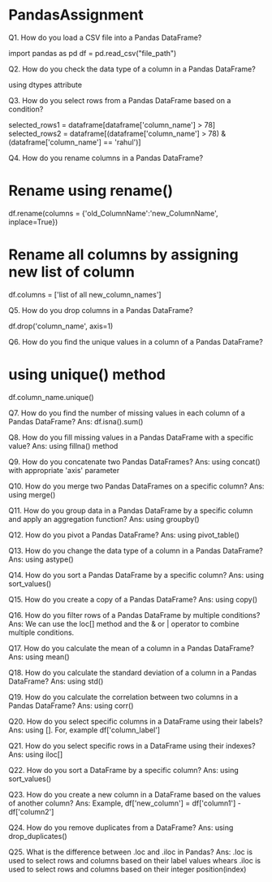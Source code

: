 # PandasAssignment

Q1. How do you load a CSV file into a Pandas DataFrame?

import pandas as pd
df = pd.read_csv("file_path")

Q2. How do you check the data type of a column in a Pandas DataFrame?

using dtypes attribute

Q3. How do you select rows from a Pandas DataFrame based on a condition?

selected_rows1 = dataframe[dataframe['column_name'] > 78]
selected_rows2 = dataframe[(dataframe['column_name'] > 78) & (dataframe['column_name'] == 'rahul')]


Q4. How do you rename columns in a Pandas DataFrame?
# Rename using rename()
df.rename(columns = {'old_ColumnName':'new_ColumnName', inplace=True})

# Rename all columns by assigning new list of column
df.columns = ['list of all new_column_names']


Q5. How do you drop columns in a Pandas DataFrame?

df.drop('column_name', axis=1)

Q6. How do you find the unique values in a column of a Pandas DataFrame?

# using unique() method
df.column_name.unique()

Q7. How do you find the number of missing values in each column of a Pandas DataFrame?
Ans: df.isna().sum()

Q8. How do you fill missing values in a Pandas DataFrame with a specific value?
Ans: using fillna() method

Q9. How do you concatenate two Pandas DataFrames?
Ans: using concat() with appropriate 'axis' parameter

Q10. How do you merge two Pandas DataFrames on a specific column?
Ans: using merge()

Q11. How do you group data in a Pandas DataFrame by a specific column and apply an aggregation function?
Ans: using groupby()

Q12. How do you pivot a Pandas DataFrame?
Ans: using pivot_table()

Q13. How do you change the data type of a column in a Pandas DataFrame?
Ans: using astype()

Q14. How do you sort a Pandas DataFrame by a specific column?
Ans: using sort_values() 

Q15. How do you create a copy of a Pandas DataFrame?
Ans: using copy()

Q16. How do you filter rows of a Pandas DataFrame by multiple conditions?
Ans: We can use the loc[] method and the & or | operator to combine multiple conditions.

Q17. How do you calculate the mean of a column in a Pandas DataFrame?
Ans: using mean()

Q18. How do you calculate the standard deviation of a column in a Pandas DataFrame?
Ans: using std()

Q19. How do you calculate the correlation between two columns in a Pandas DataFrame?
Ans: using corr()

Q20. How do you select specific columns in a DataFrame using their labels?
Ans: using []. For, example df['column_label']

Q21. How do you select specific rows in a DataFrame using their indexes?
Ans: using iloc[]

Q22. How do you sort a DataFrame by a specific column?
Ans: using sort_values()

Q23. How do you create a new column in a DataFrame based on the values of another column?
Ans: Example, df['new_column'] = df['column1'] - df['column2'] 

Q24. How do you remove duplicates from a DataFrame?
Ans: using drop_duplicates()

Q25. What is the difference between .loc and .iloc in Pandas?
Ans: .loc is used to select rows and columns based on their label values whears .iloc is used to select rows and columns based on their integer position(index)